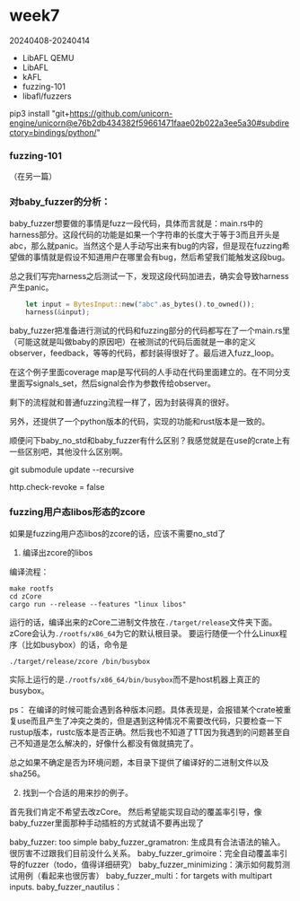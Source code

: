# week7

20240408-20240414

- LibAFL QEMU
- LibAFL
- kAFL
- fuzzing-101
- libafl/fuzzers

pip3 install "git+https://github.com/unicorn-engine/unicorn@e76b2db434382f59661471faae02b022a3ee5a30#subdirectory=bindings/python/"

### fuzzing-101

（在另一篇）

### 对baby_fuzzer的分析：

baby_fuzzer想要做的事情是fuzz一段代码，具体而言就是：main.rs中的harness部分。这段代码的功能是如果一个字符串的长度大于等于3而且开头是abc，那么就panic。当然这个是人手动写出来有bug的内容，但是现在fuzzing希望做的事情就是假设不知道用户在哪里会有bug，然后希望我们能触发这段bug。

总之我们写完harness之后测试一下，发现这段代码加进去，确实会导致harness产生panic。

```rust
    let input = BytesInput::new("abc".as_bytes().to_owned());
    harness(&input);
```

baby_fuzzer把准备进行测试的代码和fuzzing部分的代码都写在了一个main.rs里（可能这就是叫做baby的原因吧）在被测试的代码后面就是一串的定义observer，feedback，等等的代码，都封装得很好了。最后进入fuzz_loop。

在这个例子里面coverage map是写代码的人手动在代码里面建立的。在不同分支里面写signals_set，然后signal会作为参数传给observer。

剩下的流程就和普通fuzzing流程一样了，因为封装得真的很好。

另外，还提供了一个python版本的代码，实现的功能和rust版本是一致的。


顺便问下baby_no_std和baby_fuzzer有什么区别？我感觉就是在use的crate上有一些区别吧，其他没什么区别啊。


git submodule update --recursive

http.check-revoke = false

### fuzzing用户态libos形态的zcore


如果是fuzzing用户态libos的zcore的话，应该不需要no_std了

1. 编译出zcore的libos

编译流程：

```
make rootfs
cd zCore
cargo run --release --features "linux libos"
```
运行的话，编译出来的zCore二进制文件放在`./target/release`文件夹下面。zCore会认为`./rootfs/x86_64`为它的默认根目录。
要运行随便一个什么Linux程序（比如busybox）的话，命令是
```
./target/release/zcore /bin/busybox
```
实际上运行的是`./rootfs/x86_64/bin/busybox`而不是host机器上真正的busybox。

ps：
在编译的时候可能会遇到各种版本问题。具体表现是，会报错某个crate被重复use而且产生了冲突之类的，但是遇到这种情况不需要改代码，只要检查一下rustup版本，rustc版本是否正确。然后我也不知道了TT因为我遇到的问题甚至自己不知道是怎么解决的，好像什么都没有做就搞完了。

总之如果不确定是否为环境问题，本目录下提供了编译好的二进制文件以及sha256。

2. 找到一个合适的用来抄的例子。

首先我们肯定不希望去改zCore。
然后希望能实现自动的覆盖率引导，像baby_fuzzer里面那种手动插桩的方式就请不要再出现了

baby_fuzzer: too simple
baby_fuzzer_gramatron: 生成具有合法语法的输入。很厉害不过跟我们目前没什么关系。
baby_fuzzer_grimoire：完全自动覆盖率引导的fuzzer（todo，值得详细研究）
baby_fuzzer_minimizing：演示如何裁剪测试用例（看起来也很厉害）
baby_fuzzer_multi：for targets with multipart inputs.
baby_fuzzer_nautilus：